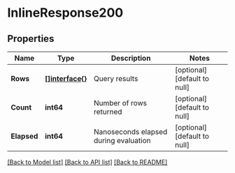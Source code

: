 # InlineResponse200

## Properties
Name | Type | Description | Notes
------------ | ------------- | ------------- | -------------
**Rows** | [**[]interface{}**](interface{}.md) | Query results | [optional] [default to null]
**Count** | **int64** | Number of rows returned | [optional] [default to null]
**Elapsed** | **int64** | Nanoseconds elapsed during evaluation | [optional] [default to null]

[[Back to Model list]](../README.md#documentation-for-models) [[Back to API list]](../README.md#documentation-for-api-endpoints) [[Back to README]](../README.md)


